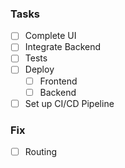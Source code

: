 ### Tasks

- [ ] Complete UI
- [ ] Integrate Backend
- [ ] Tests
- [ ] Deploy
  - [ ] Frontend
  - [ ] Backend
- [ ] Set up CI/CD Pipeline

### Fix

- [ ] Routing
